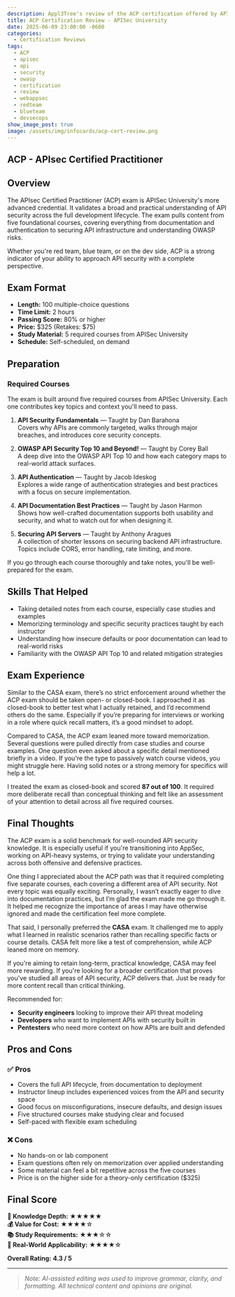 ```yaml
---
description: Appl3Tree's review of the ACP certification offered by APISec University
title: ACP Certification Review - APISec University
date: 2025-06-09 23:00:00 -0600
categories:
  - Certification Reviews
tags:
  - ACP
  - apisec
  - api
  - security
  - owasp
  - certification
  - review
  - webappsec
  - redteam
  - blueteam
  - devsecops
show_image_post: true
image: /assets/img/infocards/acp-cert-review.png
---
```


## ACP - APIsec Certified Practitioner

## Overview

The APIsec Certified Practitioner (ACP) exam is APISec University's more advanced credential. It validates a broad and practical understanding of API security across the full development lifecycle. The exam pulls content from five foundational courses, covering everything from documentation and authentication to securing API infrastructure and understanding OWASP risks.

Whether you're red team, blue team, or on the dev side, ACP is a strong indicator of your ability to approach API security with a complete perspective.

## Exam Format

- **Length:** 100 multiple-choice questions  
- **Time Limit:** 2 hours  
- **Passing Score:** 80% or higher  
- **Price:** $325 (Retakes: $75)  
- **Study Material:** 5 required courses from APISec University  
- **Schedule:** Self-scheduled, on demand

## Preparation

### Required Courses

The exam is built around five required courses from APISec University. Each one contributes key topics and context you'll need to pass.

1. **API Security Fundamentals** — Taught by Dan Barahona  
   Covers why APIs are commonly targeted, walks through major breaches, and introduces core security concepts.

2. **OWASP API Security Top 10 and Beyond!** — Taught by Corey Ball  
   A deep dive into the OWASP API Top 10 and how each category maps to real-world attack surfaces.

3. **API Authentication** — Taught by Jacob Ideskog  
   Explores a wide range of authentication strategies and best practices with a focus on secure implementation.

4. **API Documentation Best Practices** — Taught by Jason Harmon  
   Shows how well-crafted documentation supports both usability and security, and what to watch out for when designing it.

5. **Securing API Servers** — Taught by Anthony Aragues  
   A collection of shorter lessons on securing backend API infrastructure. Topics include CORS, error handling, rate limiting, and more.

If you go through each course thoroughly and take notes, you'll be well-prepared for the exam.

## Skills That Helped

- Taking detailed notes from each course, especially case studies and examples  
- Memorizing terminology and specific security practices taught by each instructor  
- Understanding how insecure defaults or poor documentation can lead to real-world risks  
- Familiarity with the OWASP API Top 10 and related mitigation strategies

## Exam Experience

Similar to the CASA exam, there’s no strict enforcement around whether the ACP exam should be taken open- or closed-book. I approached it as closed-book to better test what I actually retained, and I’d recommend others do the same. Especially if you’re preparing for interviews or working in a role where quick recall matters, it’s a good mindset to adopt.

Compared to CASA, the ACP exam leaned more toward memorization. Several questions were pulled directly from case studies and course examples. One question even asked about a specific detail mentioned briefly in a video. If you're the type to passively watch course videos, you might struggle here. Having solid notes or a strong memory for specifics will help a lot.

I treated the exam as closed-book and scored **87 out of 100**. It required more deliberate recall than conceptual thinking and felt like an assessment of your attention to detail across all five required courses.

## Final Thoughts

The ACP exam is a solid benchmark for well-rounded API security knowledge. It is especially useful if you're transitioning into AppSec, working on API-heavy systems, or trying to validate your understanding across both offensive and defensive practices.

One thing I appreciated about the ACP path was that it required completing five separate courses, each covering a different area of API security. Not every topic was equally exciting. Personally, I wasn’t exactly eager to dive into documentation practices, but I’m glad the exam made me go through it. It helped me recognize the importance of areas I may have otherwise ignored and made the certification feel more complete.

That said, I personally preferred the **CASA** exam. It challenged me to apply what I learned in realistic scenarios rather than recalling specific facts or course details. CASA felt more like a test of comprehension, while ACP leaned more on memory.

If you're aiming to retain long-term, practical knowledge, CASA may feel more rewarding. If you're looking for a broader certification that proves you've studied all areas of API security, ACP delivers that. Just be ready for more content recall than critical thinking.

Recommended for:

- **Security engineers** looking to improve their API threat modeling  
- **Developers** who want to implement APIs with security built in  
- **Pentesters** who need more context on how APIs are built and defended  

## Pros and Cons

### ✅ Pros
- Covers the full API lifecycle, from documentation to deployment  
- Instructor lineup includes experienced voices from the API and security space  
- Good focus on misconfigurations, insecure defaults, and design issues  
- Five structured courses make studying clear and focused  
- Self-paced with flexible exam scheduling

### ❌ Cons
- No hands-on or lab component  
- Exam questions often rely on memorization over applied understanding  
- Some material can feel a bit repetitive across the five courses  
- Price is on the higher side for a theory-only certification ($325)

## Final Score

**🧠 Knowledge Depth:** ★★★★★  
**💰 Value for Cost:** ★★★★☆  
**📚 Study Requirements:** ★★★☆☆  
**🧪 Real-World Applicability:** ★★★★☆  

**Overall Rating:** **4.3 / 5**

---

> _Note: AI-assisted editing was used to improve grammar, clarity, and formatting. All technical content and opinions are original._